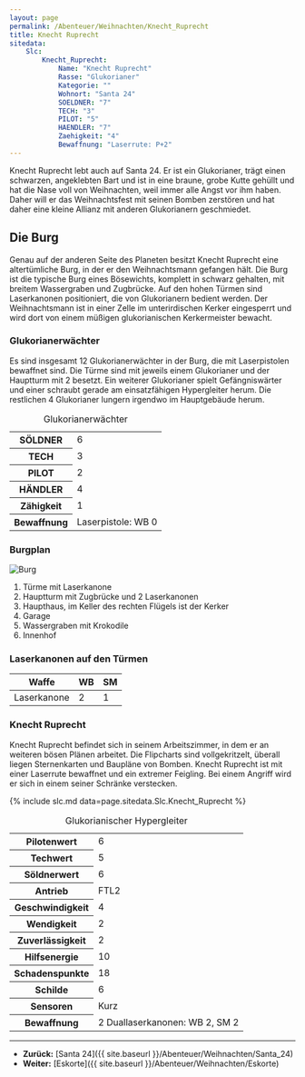 ```yaml
---
layout: page
permalink: /Abenteuer/Weihnachten/Knecht_Ruprecht
title: Knecht Ruprecht
sitedata:
    Slc:
        Knecht_Ruprecht:
            Name: "Knecht Ruprecht"
            Rasse: "Glukorianer"
            Kategorie: ""
            Wohnort: "Santa 24"
            SOELDNER: "7"
            TECH: "3"
            PILOT: "5"
            HAENDLER: "7"
            Zaehigkeit: "4"
            Bewaffnung: "Laserrute: P+2"
---
```




Knecht Ruprecht lebt auch auf Santa 24. Er ist ein Glukorianer, trägt einen schwarzen, angeklebten Bart und ist in eine braune, grobe Kutte gehüllt und hat die Nase voll von Weihnachten, weil immer alle Angst vor ihm haben. Daher will er das Weihnachtsfest mit seinen Bomben zerstören und hat daher eine kleine Allianz mit anderen Glukorianern geschmiedet.

## Die Burg

Genau auf der anderen Seite des Planeten besitzt Knecht Ruprecht eine altertümliche Burg, in der er den Weihnachtsmann gefangen hält. Die Burg ist die typische Burg eines Bösewichts, komplett in schwarz gehalten, mit breitem Wassergraben und Zugbrücke. Auf den hohen Türmen sind Laserkanonen positioniert, die von Glukorianern bedient werden. Der Weihnachtsmann ist in einer Zelle im unterirdischen Kerker eingesperrt und wird dort von einem müßigen glukorianischen Kerkermeister bewacht.

### Glukorianerwächter

Es sind insgesamt 12 Glukorianerwächter in der Burg, die mit Laserpistolen bewaffnet sind. Die Türme sind mit jeweils einem Glukorianer und der Hauptturm mit 2 besetzt. Ein weiterer Glukorianer spielt Gefängniswärter und einer schraubt gerade am einsatzfähigen Hypergleiter herum. Die restlichen 4 Glukorianer lungern irgendwo im Hauptgebäude herum.

<table>
<caption>Glukorianerwächter</caption>
<tbody>
<tr><th>SÖLDNER</th><td>6</td></tr>
<tr><th>TECH</th><td>3</td></tr>
<tr><th>PILOT</th><td>2</td></tr>
<tr><th>HÄNDLER</th><td>4</td></tr>
<tr><th>Zähigkeit</th><td>1</td></tr>
<tr><th>Bewaffnung</th><td>Laserpistole: WB 0</td></tr>
</tbody>
</table>

### Burgplan

<img alt="Burg" src="{{ site.baseurl }}/assets/images/abenteuer/weihnachten/burg.png" />

1. Türme mit Laserkanone
2. Hauptturm mit Zugbrücke und 2 Laserkanonen
3. Haupthaus, im Keller des rechten Flügels ist der Kerker
4. Garage
5. Wassergraben mit Krokodile
6. Innenhof

### Laserkanonen auf den Türmen

<table>
<thead>
<tr><th>Waffe</th><th>WB</th><th>SM</th></tr>
</thead>
<tbody>
<tr><td>Laserkanone</td><td>2</td><td>1</td></tr>
</tbody>
</table>

### Knecht Ruprecht

Knecht Ruprecht befindet sich in seinem Arbeitszimmer, in dem er an weiteren bösen Plänen arbeitet. Die Flipcharts sind vollgekritzelt, überall liegen Sternenkarten und Baupläne von Bomben. Knecht Ruprecht ist mit einer Laserrute bewaffnet und ein extremer Feigling. Bei einem Angriff wird er sich in einem seiner Schränke verstecken.

{% include slc.md data=page.sitedata.Slc.Knecht_Ruprecht %}

<table>
<caption>Glukorianischer Hypergleiter</caption>
<tbody>
<tr><th>Pilotenwert</th><td>6</td></tr>
<tr><th>Techwert</th><td>5</td></tr>
<tr><th>Söldnerwert</th><td>6</td></tr>
<tr><th>Antrieb</th><td>FTL2</td></tr>
<tr><th>Geschwindigkeit</th><td>4</td></tr>
<tr><th>Wendigkeit</th><td>2</td></tr>
<tr><th>Zuverlässigkeit</th><td>2</td></tr>
<tr><th>Hilfsenergie</th><td>10</td></tr>
<tr><th>Schadenspunkte</th><td>18</td></tr>
<tr><th>Schilde</th><td>6</td></tr>
<tr><th>Sensoren</th><td>Kurz</td></tr>
<tr><th>Bewaffnung</th><td>2 Duallaserkanonen: WB 2, SM 2</td></tr>
</tbody>
</table>

***

- **Zurück:** [Santa 24]({{ site.baseurl }}/Abenteuer/Weihnachten/Santa_24)
- **Weiter:** [Eskorte]({{ site.baseurl }}/Abenteuer/Weihnachten/Eskorte)
